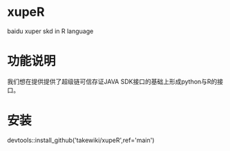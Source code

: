 # xupeR
baidu xuper skd in R language
# 功能说明

我们想在提供提供了超级链可信存证JAVA SDK接口的基础上形成python与R的接口。

# 安装
devtools::install_github('takewiki/xupeR',ref='main')


